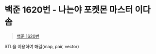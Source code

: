 # 백준 1620번 - 나는야 포켓몬 마스터 이다솜

> [백준 1620번](https://www.acmicpc.net/problem/1620)

STL을 이용하여 해결(map, pair, vector)